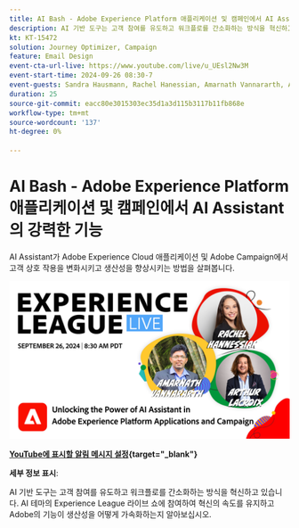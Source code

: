 ```yaml
---
title: AI Bash - Adobe Experience Platform 애플리케이션 및 캠페인에서 AI Assistant의 강력한 기능
description: AI 기반 도구는 고객 참여를 유도하고 워크플로를 간소화하는 방식을 혁신하고 있습니다. AI 테마 Experience League 라이브 웨비나에 참여하여 혁신 속도를 높이고 Adobe의 기능이 생산성을 어떻게 가속화하는지 알아보십시오. 
kt: KT-15472
solution: Journey Optimizer, Campaign
feature: Email Design
event-cta-url-live: https://www.youtube.com/live/u_UEsl2Nw3M
event-start-time: 2024-09-26 08:30-7
event-guests: Sandra Hausmann, Rachel Hanessian, Amarnath Vannararth, Arthur Lacroix
duration: 25
source-git-commit: eacc80e3015303ec35d1a3d115b3117b11fb868e
workflow-type: tm+mt
source-wordcount: '137'
ht-degree: 0%

---
```


# AI Bash - Adobe Experience Platform 애플리케이션 및 캠페인에서 AI Assistant의 강력한 기능

AI Assistant가 Adobe Experience Cloud 애플리케이션 및 Adobe Campaign에서 고객 상호 작용을 변화시키고 생산성을 향상시키는 방법을 살펴봅니다. 

[![ExL LIVE 2024년 9월 26일](assets/ep40-web-banner.png)](https://www.youtube.com/watch?v=J48CNmcV7wc)

**[YouTube에 표시할 알림 메시지 설정](https://www.youtube.com/watch?v=J48CNmcV7wc){target="_blank"}**

**세부 정보 표시**:

AI 기반 도구는 고객 참여를 유도하고 워크플로를 간소화하는 방식을 혁신하고 있습니다. AI 테마의 Experience League 라이브 쇼에 참여하여 혁신의 속도를 유지하고 Adobe의 기능이 생산성을 어떻게 가속화하는지 알아보십시오. 


